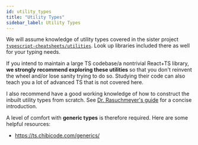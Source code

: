 ```yaml
---
id: utility_types
title: "Utility Types"
sidebar_label: Utility Types
---
```


We will assume knowledge of utility types covered in the sister project [`typescript-cheatsheets/utilities`](https://github.com/typescript-cheatsheets/utilities). Look up libraries included there as well for your typing needs.

If you intend to maintain a large TS codebase/a nontrivial React+TS library, **we strongly recommend exploring these utilities** so that you don't reinvent the wheel and/or lose sanity trying to do so. Studying their code can also teach you a lot of advanced TS that is not covered here.

I also recommend have a good working knowledge of how to construct the inbuilt utility types from scratch. See [Dr. Rasuchmeyer's guide](https://2ality.com/2020/06/computing-with-types.html) for a concise introduction.

A level of comfort with **generic types** is therefore required. Here are some helpful resources:

- https://ts.chibicode.com/generics/
